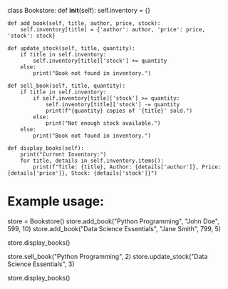 class Bookstore:
    def __init__(self):
        self.inventory = {}

    def add_book(self, title, author, price, stock):
        self.inventory[title] = {'author': author, 'price': price, 'stock': stock}

    def update_stock(self, title, quantity):
        if title in self.inventory:
            self.inventory[title]['stock'] += quantity
        else:
            print("Book not found in inventory.")

    def sell_book(self, title, quantity):
        if title in self.inventory:
            if self.inventory[title]['stock'] >= quantity:
                self.inventory[title]['stock'] -= quantity
                print(f"{quantity} copies of '{title}' sold.")
            else:
                print("Not enough stock available.")
        else:
            print("Book not found in inventory.")

    def display_books(self):
        print("Current Inventory:")
        for title, details in self.inventory.items():
            print(f"Title: {title}, Author: {details['author']}, Price: {details['price']}, Stock: {details['stock']}")

# Example usage:
store = Bookstore()
store.add_book("Python Programming", "John Doe", 599, 10)
store.add_book("Data Science Essentials", "Jane Smith", 799, 5)

store.display_books()

store.sell_book("Python Programming", 2)
store.update_stock("Data Science Essentials", 3)

store.display_books()
